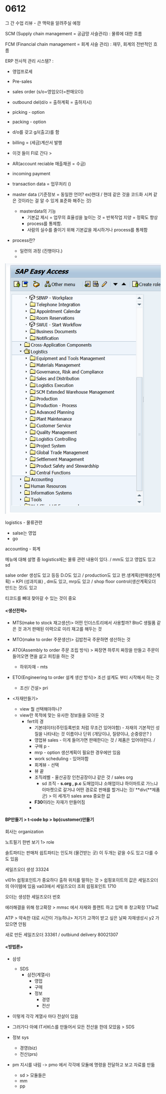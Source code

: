 # 0612

그 간 수업 리뷰 - 큰 맥락을 알려주실 예정

SCM \(Supply chain management = 공급망 사슬관리\) : 물류에 대한 흐름 

FCM \(Financial chain management = 회계 사슬 관리\) : 재무, 회계의 전반적인 흐름

ERP 전사적 관리 시스템? : 

* 영업프로세
* Pre-sales 
* sales order \(s/o=영업오더=판매오더\)
* outbound del\(d/o = 출하계획 = 출하지시\)
* picking - option
* packing - option
* d/o를 갖고 g/i\(출고\)를 함 
* billing = \(세금\)계산서 발행
* 이것 들이 FI로 간다 &gt; 
* AR\(account reciable 매출채권 = 수금\)
* incoming payment 



* transaction data = 업무처리 \(\)
* master data \(기준정보 = 동일한 언어? ex\)현대 / 현데 같은 것을 코드화 시켜 같은 것이라는 걸 알 수 있게 표준화 해주는 것\)
  * masterdata의 기능
    * 기본값 제시 = 업무의 효율성을 높이는 것 = 반복작업 지양 = 정확도 향상 
    * process를 통제함. 
    * 사람의 실수를 줄이기 위해 기본값을 제시하거나 process를 통제함 



* process란? 

  * 일련의 과정 \(진행이다.\)
  * 

![](../../../.gitbook/assets/image%20%28128%29.png)

logistics - 물류관련

* salse는 영업
* go

accounting - 회계

메뉴에 대해 설명 중 logistics에는 물류 관련 내용이 있다. / mm도 있고 영업도 있고 sd

 salse order 생성도 있고 등등 D.O도 있고 / production도 있고  판.생계획\(판매생산계획\) = KPI \(성과지표\) , dm도 있고, mrp도 있고  / shop floor control\(생산계획오더 만드는 것\)도 있고 

티코드를 뼈대 찾아갈 수 있는 것이 중요 

#### &lt;생산전략&gt;

* MTS\(make to stock 재고생산\)&gt; 어떤 인더스트리에서 사용할까? BtoC  생필품 같은 것 과거 판매된 이력으로 미리 재고를 해두는 것
* MTO\(make to order 주문생산\)&gt; 김밥천국 주문하면 생산하는 것
* ATO\(Assembly to order 주문 조립 방식\) &gt; 짜장면 하루치 짜장을 만들고 주문이 들어오면 면을 삶고 피킹을 하는 것 
  * 하위자재 - mts
* ETO\(Engineering to order 설계 생산 방식\)&gt; 조선 설계도 부터 시작해서 하는 것 
  * 조선/ 건설&gt; pri



* &lt;자재만들기&gt;
  * view 뭘 선택해야하나?
  * view란 목적에 맞는 유사한 정보들을 모아둔 것 
    * fert의 경
      * 기본데이터\(주민등록번호 처럼 무조건 있어야함\) - 자재의 기본적인 성질을 나타내는 것 이름이나 단위 \(개당이냐, 질량이냐, 순중량은? \)
      * 영업뷰 sales - 이게 들어가면 판매한다는 것 / 제품은 있어야한다. /  
      * 구매 p - 
      * mrp - option 생산계획이 필요한 경우에만 있음 
      * work scheduling - 있어야함
      * 회계뷰 -  선택
      * 뷰 끝
      * 조직레벨 - 울산공장 인천공장이냐 같은 것  / sales org 
        * sd 조직  - **s.org , p.c** 도매업이냐 소매업이냐 하이마트로 가느냐 이마켓으로 갈거냐 어떤 경로로 판매를 할거냐는 것/ **div\(**제품군\) &gt; 이 세개가 sales area 중요한 값
      * **F30**이라는 자재가 만들어짐 
      * 

#### BP만들기 &gt; t-code bp &gt; bp\(customer\)만들기 

회사는 organization 

노트필기 한번 보기 1&gt; role 

솔트파티는 판매처 쉽트파티는 인도처 \(물건받는 곳\) 이 두개는 같을 수도 있고 다를 수도 있음

세일즈오더 생성 33324

vl01n 쉽핑포인트가 중요하다 출하 위치를 말하는 것 &gt; 쉽핑포이트의 값은 세일즈오더의 아이템에 있음 va03에서 세일즈오더 조회 쉽핑포인트 1710

오더는 생성한 세일즈오더 번호

에러해결을 위해 창고확장 &gt; mmsc 에서 자재와 플랜트 하고 입력 후 창고확장 171a로

ATP &gt; 약속한 대로 시간이 가능하냐&gt; 저기가 고객이 받고 싶은 날짜 자재생성시 y2 가 있으면 안됨

새로 만든 세일즈오더 33361 / outbiund delivery 80021307



#### &lt;방법론&gt;

* 삼성
  * SDS
    * 삼전\(계열사\)
      * 영업
      * 구매
      * 정보
        * 경영
        * 전산 
* 이렇게 각각 계열사 마다 전살이 있음
* 그러가다 아예 IT서비스를 만들어서 모든 전산을 한데 모았음 &gt; SDS
* 정보 sys 
  * 경영\(biz\)
  * 전산\(prs\)



* pm 지시를 내림 -&gt; pmo 에서 각각에 모듈에 명령을 전달하고 보고 자료를 만듦
  * sd &gt; 모듈들은 
  * mm
  * pp



















